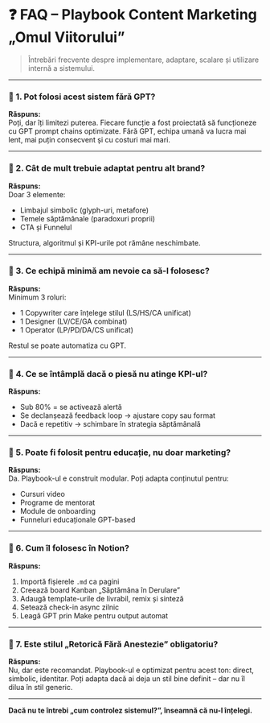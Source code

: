 
# ❓ FAQ – Playbook Content Marketing „Omul Viitorului”

> Întrebări frecvente despre implementare, adaptare, scalare și utilizare internă a sistemului.

---

### 🔹 1. Pot folosi acest sistem fără GPT?

**Răspuns:**  
Poți, dar îți limitezi puterea. Fiecare funcție a fost proiectată să funcționeze cu GPT prompt chains optimizate. Fără GPT, echipa umană va lucra mai lent, mai puțin consecvent și cu costuri mai mari.

---

### 🔹 2. Cât de mult trebuie adaptat pentru alt brand?

**Răspuns:**  
Doar 3 elemente:
- Limbajul simbolic (glyph-uri, metafore)
- Temele săptămânale (paradoxuri proprii)
- CTA și Funnelul

Structura, algoritmul și KPI-urile pot rămâne neschimbate.

---

### 🔹 3. Ce echipă minimă am nevoie ca să-l folosesc?

**Răspuns:**  
Minimum 3 roluri:
- 1 Copywriter care înțelege stilul (LS/HS/CA unificat)
- 1 Designer (LV/CE/GA combinat)
- 1 Operator (LP/PD/DA/CS unificat)

Restul se poate automatiza cu GPT.

---

### 🔹 4. Ce se întâmplă dacă o piesă nu atinge KPI-ul?

**Răspuns:**  
- Sub 80% = se activează alertă
- Se declanșează feedback loop → ajustare copy sau format
- Dacă e repetitiv → schimbare în strategia săptămânală

---

### 🔹 5. Poate fi folosit pentru educație, nu doar marketing?

**Răspuns:**  
Da. Playbook-ul e construit modular. Poți adapta conținutul pentru:
- Cursuri video
- Programe de mentorat
- Module de onboarding
- Funneluri educaționale GPT-based

---

### 🔹 6. Cum îl folosesc în Notion?

**Răspuns:**  
1. Importă fișierele `.md` ca pagini
2. Creează board Kanban „Săptămâna în Derulare”
3. Adaugă template-urile de livrabil, remix și sinteză
4. Setează check-in async zilnic
5. Leagă GPT prin Make pentru output automat

---

### 🔹 7. Este stilul „Retorică Fără Anestezie” obligatoriu?

**Răspuns:**  
Nu, dar este recomandat. Playbook-ul e optimizat pentru acest ton: direct, simbolic, identitar. Poți adapta dacă ai deja un stil bine definit – dar nu îl dilua în stil generic.

---

**Dacă nu te întrebi „cum controlez sistemul?”, înseamnă că nu-l înțelegi.**

